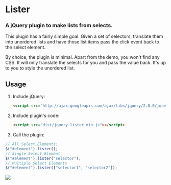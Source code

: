 # Lister

### A jQuery plugin to make lists from selects.
This plugin has a fairly simple goal. Given a set of selectors, translate them into unordered lists and have those list items pass the click event back to the select element.

By choice, the plugin is minimal. Apart from the demo, you won't find any CSS. It will only translate the selects for you and pass the value back. It's up to you to style the unordered list.

## Usage

1. Include jQuery:

	```html
	<script src="http://ajax.googleapis.com/ajax/libs/jquery/2.0.0/jquery.min.js"></script>
	```

2. Include plugin's code:

	```html
	<script src="dist/jquery.lister.min.js"></script>
	```

3. Call the plugin:


  ```javascript
  // All Select Elements:
  $("#element").lister();
  // Single Select Element:
  $("#element").lister("selector");
  // Multiple Select Elements
  $("#element").lister(["selector1", "selector2"]);
  ```

<a href="http://punkave.com/"><img src="https://raw.github.com/punkave/jquery-selective/master/logos/logo-box-builtby.png" /></a>
